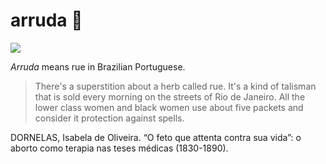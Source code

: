 # arruda 🍃

![](static/debret.jpeg)

_Arruda_ means rue in Brazilian Portuguese.

> There's a superstition about a herb called rue.
It's a kind of talisman that is sold every morning on the streets of Rio de Janeiro.
All the lower class women and black women use about five packets and consider it
protection against spells.

DORNELAS, Isabela de Oliveira. “O feto que attenta contra sua vida”: o aborto como terapia nas teses médicas (1830-1890).
